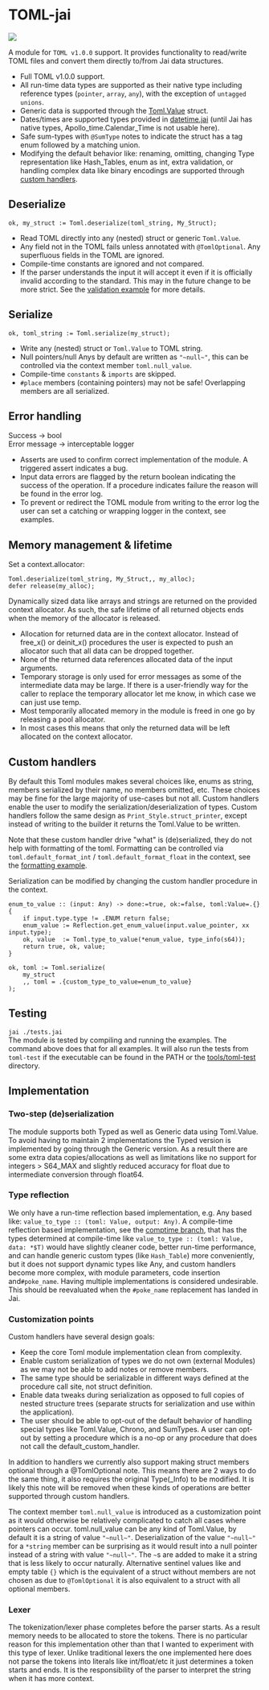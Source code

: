# TOML-jai

![](https://img.shields.io/badge/Jai-beta%200.2.016-blue.svg)

A module for `TOML v1.0.0` support. It provides functionality to read/write TOML files and convert them directly to/from Jai data structures.

- Full TOML v1.0.0 support.
- All run-time data types are supported as their native type including reference types (`pointer`, `array`, `any`), with the exception of `untagged unions`.
- Generic data is supported through the [Toml.Value](src/data.jai) struct.
- Dates/times are supported types provided in [datetime.jai](src/datetime.jai) (until Jai has native types, Apollo_time.Calendar_Time is not usable here).
- Safe sum-types with `@SumType` notes to indicate the struct has a tag enum followed by a matching union.
- Modifying the default behavior like: renaming, omitting, changing Type representation like Hash_Tables, enum as int, extra validation, or handling complex data like binary encodings are supported through [custom handlers](examples/custom_handlers.jai). 

## Deserialize
`ok, my_struct := Toml.deserialize(toml_string, My_Struct);`
- Read TOML directly into any (nested) struct or generic `Toml.Value`.
- Any field not in the TOML fails unless annotated with `@TomlOptional`. Any superfluous fields in the TOML are ignored.
- Compile-time constants are ignored and not compared.
- If the parser understands the input it will accept it even if it is officially invalid according to the standard. This may in the future change to be more strict. See the [validation example](examples/validation.jai) for more details.

## Serialize
`ok, toml_string := Toml.serialize(my_struct);`
- Write any (nested) struct or `Toml.Value` to TOML string.
- Null pointers/null Anys by default are written as `"~null~"`, this can be controlled via the context member `toml.null_value`.
- Compile-time `constants` & `imports` are skipped.
- `#place` members (containing pointers) may not be safe! Overlapping members are all serialized.

## Error handling
Success -> bool  
Error message -> interceptable logger
- Asserts are used to confirm correct implementation of the module. A triggered assert indicates a bug.
- Input data errors are flagged by the return boolean indicating the success of the operation. If a procedure indicates failure the reason will be found in the error log.
- To prevent or redirect the TOML module from writing to the error log the user can set a catching or wrapping logger in the context, see examples.

## Memory management & lifetime
Set a context.allocator:
```jai
Toml.deserialize(toml_string, My_Struct,, my_alloc);
defer release(my_alloc);
```
Dynamically sized data like arrays and strings are returned on the provided context allocator. As such, the safe lifetime of all returned objects ends when the memory of the allocator is released.
- Allocation for returned data are in the context allocator. Instead of free_x() or deinit_x() procedures the user is expected to push an allocator such that all data can be dropped together.
- None of the returned data references allocated data of the input arguments.
- Temporary storage is only used for error messages as some of the intermediate data may be large. If there is a user-friendly way for the caller to replace the temporary allocator let me know, in which case we can just use temp.
- Most temporarily allocated memory in the module is freed in one go by releasing a pool allocator.
- In most cases this means that only the returned data will be left allocated on the context allocator.

## Custom handlers
By default this Toml modules makes several choices like, enums as string, members serialized by their name, no members omitted, etc.
These choices may be fine for the large majority of use-cases but not all. Custom handlers enable the user to modify the serialization/deserialization of types.
Custom handlers follow the same design as `Print_Style.struct_printer`, except instead of writing to the builder it returns the Toml.Value to be written.

Note that these custom handler drive "what" is (de)serialized, they do not help with formatting of the toml. Formatting can be controlled via `toml.default_format_int` / `toml.default_format_float` in the context, see the [formatting example](examples/formatting_control.jai).

Serialization can be modified by changing the custom handler procedure in the context.
```jai
enum_to_value :: (input: Any) -> done:=true, ok:=false, toml:Value=.{} {
    if input.type.type != .ENUM return false;
    enum_value := Reflection.get_enum_value(input.value_pointer, xx input.type);
    ok, value  := Toml.type_to_value(*enum_value, type_info(s64));
    return true, ok, value;
}

ok, toml := Toml.serialize(
    my_struct
    ,, toml = .{custom_type_to_value=enum_to_value}
);
```

## Testing
`jai ./tests.jai`  
The module is tested by compiling and running the examples. The command above does that for all examples. It will also run the tests from `toml-test` if the executable can be found in the PATH or the [tools/toml-test](tools/toml-test) directory.

## Implementation

### Two-step (de)serialization
The module supports both Typed as well as Generic data using Toml.Value. To avoid having to maintain 2 implementations the Typed version is implemented by going through the Generic version. As a result there are some extra data copies/allocations as well as limitations like no support for integers > S64_MAX and slightly reduced accuracy for float due to intermediate conversion through float64.

### Type reflection
We only have a run-time reflection based implementation, e.g. Any based like: `value_to_type :: (toml: Value, output: Any)`. A compile-time reflection based implementation, see the [comptime branch](https://github.com/sjorsdonkers/toml-jai/tree/comptime), that has the types determined at compile-time like `value_to_type :: (toml: Value, data: *$T)` would have slightly cleaner code, better run-time performance, and can handle generic custom types (like `Hash_Table`) more conveniently, but it does not support dynamic types like Any, and custom handlers become more complex, with module parameters, code insertion and`#poke_name`. Having multiple implementations is considered undesirable. This should be reevaluated when the `#poke_name` replacement has landed in Jai.

### Customization points
Custom handlers have several design goals:
 - Keep the core Toml module implementation clean from complexity.
 - Enable custom serialization of types we do not own (external Modules) as we may not be able to add notes or remove members.
 - The same type should be serializable in different ways defined at the procedure call site, not struct definition.
 - Enable data tweaks during serialization as opposed to full copies of nested structure trees (separate structs for serialization and use within the application).
 - The user should be able to opt-out of the default behavior of handling special types like Toml.Value, Chrono, and SumTypes. A user can opt-out by setting a procedure which is a no-op or any procedure that does not call the default_custom_handler.

In addition to handlers we currently also support making struct members optional through a @TomlOptional note. This means there are 2 ways to do the same thing, it also requires the original Type(_Info) to be modified. It is likely this note will be removed when these kinds of operations are better supported through custom handlers.

The context member `toml.null_value` is introduced as a customization point as it would otherwise be relatively complicated to catch all cases where pointers can occur. toml.null_value can be any kind of Toml.Value, by default it is a string of value `"~null~"`. Deserialization of the value `"~null~"` for a `*string` member can be surprising as it would result into a null pointer instead of a string with value `"~null~"`. The `~`s are added to make it a string that is less likely to occur naturally.
Alternative sentinel values like and empty table `{}` which is the equivalent of a struct without members are not chosen as due to `@TomlOptional` it is also equivalent to a struct with all optional members.

### Lexer
The tokenization/lexer phase completes before the parser starts. As a result memory needs to be allocated to store the tokens. There is no particular reason for this implementation other than that I wanted to experiment with this type of lexer. Unlike traditional lexers the one implemented here does not parse the tokens into literals like int/float/etc it just determines a token starts and ends. It is the responsibility of the parser to interpret the string when it has more context.
